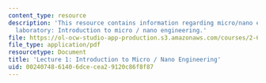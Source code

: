 ```yaml
---
content_type: resource
description: 'This resource contains information regarding micro/nano engineering
  laboratory: Introduction to micro / nano engineering.'
file: https://ol-ocw-studio-app-production.s3.amazonaws.com/courses/2-674-micro-nano-engineering-laboratory-spring-2016/0024074861406dcecea29120c86f8f87_MIT2_674S16_Lec1Introductn.pdf
file_type: application/pdf
resourcetype: Document
title: 'Lecture 1: Introduction to Micro / Nano Engineering'
uid: 00240748-6140-6dce-cea2-9120c86f8f87
---
```

